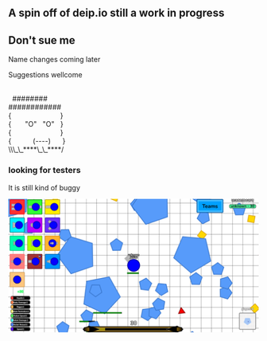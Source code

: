 ## A spin off of deip.io still a work in progress

## Don't sue me

Name changes coming later

Suggestions wellcome<br>

<br>
  ########<br>
############<br>
{                         }<br>
{       "O"   "O"   }<br>
{                         }<br>
{           (----)      }<br>
\\\_\_****\_\_****/

### looking for testers

It is still kind of buggy

![img of game](https://github.com/Multiplication-golf/deip.io-3/blob/main/game.png?raw=true)
